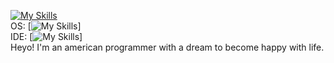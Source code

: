 [![My Skills](https://skillicons.dev/icons?i=js,python,lua)](https://skillicons.dev) <br>
OS: [![My Skills](https://skillicons.dev/icons?i=windows)] <br>
IDE: [![My Skills](https://skillicons.dev/icons?i=vscode,sublime)] <br>
Heyo! I'm an american programmer with a dream to become happy with life.
